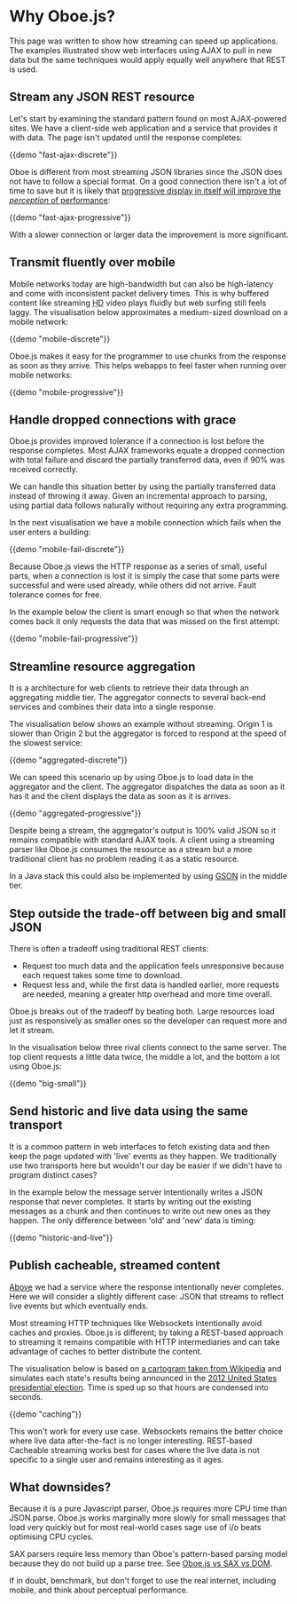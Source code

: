 Why Oboe.js?
============

This page was written to show how streaming can speed up applications. The examples 
illustrated show web interfaces using AJAX to pull in new data but the same techniques
would apply equally well anywhere that REST is used.

Stream any JSON REST resource
-----------------------------

Let's start by examining the standard pattern found on most AJAX-powered sites.
We have a client-side web application and a service that provides it with data.
The page isn't updated until the response completes:

{{demo "fast-ajax-discrete"}}

Oboe is different from most streaming JSON libraries since the JSON
does not have to follow a special format. 
On a good connection there isn't a lot of time to save but 
it is likely that [progressive display in itself will improve the *perception* of 
performance](http://www.sigchi.org/chi95/proceedings/shortppr/egd_bdy.htm):

{{demo "fast-ajax-progressive"}}

With a slower connection or larger data the improvement
is more significant.

Transmit fluently over mobile
-----------------------------

Mobile networks today are high-bandwidth but can also be
high-latency and come with inconsistent packet delivery times.
This is why buffered content like streaming <abbr title="high definition">HD</abbr> video plays
fluidly but web surfing still feels laggy. The visualisation
below approximates a medium-sized download on a mobile network:

{{demo "mobile-discrete"}}

Oboe.js makes it easy for the programmer to use chunks from the response as soon 
as they arrive. This helps webapps to feel faster when running over mobile networks:


{{demo "mobile-progressive"}}

Handle dropped connections with grace
-------------------------------------

Oboe.js provides improved tolerance if a connection is lost before
the response completes.
Most AJAX frameworks equate a dropped connection with total failure and discard
the partially transferred data, even if 90% was received correctly.

We can handle this situation better by using the partially transferred data
instead of throwing it away. Given an incremental approach to parsing, using partial data
follows naturally without requiring any extra programming. 

In the next visualisation we have a mobile connection which fails when the
user enters a building:

{{demo "mobile-fail-discrete"}}

Because Oboe.js views the HTTP response as a
series of small, useful parts, when a connection is lost it is simply
the case that some parts were successful and were used already,
while others did not arrive. Fault tolerance comes for free.

In the example below the client is smart enough so that when the network
comes back it only requests the data that was missed on the first attempt:

{{demo "mobile-fail-progressive"}}

Streamline resource aggregation
-------------------------------

It is a architecture for web clients to
retrieve their data through an aggregating middle tier.
The aggregator connects to several back-end services and
combines their data into a single response.

The visualisation below shows an example without streaming.
<span class="server2">Origin 1</span> is slower
than
<span class="server1">Origin 2</span>
but the 
<span class="aggregator">aggregator</span> is forced to respond at the speed of
<span class="server2">the slowest service</span>:

{{demo "aggregated-discrete"}}

We can speed this scenario up by using Oboe.js to load data in
<span class="aggregator">the aggregator</span> and 
<span class="place">the client</span>.
The aggregator dispatches the data as soon as it has it and 
the client displays the data as soon as it is arrives.

{{demo "aggregated-progressive"}}

Despite being a stream, 
<span class="aggregator">the aggregator's</span>
output is 100% valid JSON so it remains compatible 
with standard AJAX tools. A client using a streaming parser like Oboe.js
consumes the resource as a stream but a more traditional client has no 
problem reading it as a static resource.

In a Java stack this could also be implemented by using 
[GSON](http://code.google.com/p/google-gson/) in the middle tier.

Step outside the trade-off between big and small JSON
---------------------------------------------

There is often a tradeoff using traditional REST clients:

* Request too much data and the application feels unresponsive because each request
  takes some time to download.
* Request less and, while the first data is handled earlier, more requests are needed,
  meaning a greater http overhead and more time overall.

Oboe.js breaks out of the tradeoff by beating both.
Large resources load just as responsively as smaller ones so the developer can request more
and let it stream. 

In the visualisation below three rival clients
connect to <span class="place">the same server</span>. The
<span class="client1">top client requests a little data twice</span>,
<span class="client2">the middle a lot</span>, and
<span class="client3">the bottom a lot using Oboe.js</span>:

{{demo "big-small"}}

Send historic and live data using the same transport
-------------------------------------------------

It is a common pattern in web interfaces to fetch existing data
and then keep the page updated with 'live' events as they happen.
We traditionally use two transports here but
wouldn't our day be easier if we didn't have to program distinct cases?

In the example below the message server intentionally writes a JSON response
that never completes. It starts by writing out the existing messages
as a chunk and then continues to write out new ones as they happen.
The only difference between 'old' and 'new' data is timing:

{{demo "historic-and-live"}}

Publish cacheable, streamed content
-----------------------------------

[Above](#send-historic-and-live-data-using-the-same-transport) we had a
service where the response intentionally never completes. Here we will
consider a slightly different case: JSON that streams to reflect
live events but which eventually ends.

Most streaming HTTP techniques like Websockets intentionally avoid caches
and proxies.
Oboe.js is different; by taking a REST-based approach to streaming it remains
compatible with HTTP intermediaries and can take advantage of caches to better
distribute the content.

The visualisation below is based on [a cartogram taken from
Wikipedia](http://en.wikipedia.org/wiki/File:Cartogram%E2%80%942012_Electoral_Vote.svg)
and simulates each state's results being announced in the [2012 United
States presidential
election](http://en.wikipedia.org/wiki/United_States_presidential_election,_2012).
Time is sped up so that hours are condensed into seconds.

{{demo "caching"}}

This won't work for every use case. Websockets remains the better choice where
live data after-the-fact is no longer interesting. REST-based Cacheable streaming
works best for cases where the live data is not specific to a single user and remains
interesting as it ages.

What downsides?
----------

Because it is a pure Javascript parser, Oboe.js requires more CPU time
than JSON.parse. Oboe.js works marginally more
slowly for small messages that load very quickly 
but for most real-world cases sage use of i/o beats optimising CPU cycles.

SAX parsers require less memory than Oboe's pattern-based parsing model because
they do not build up a parse tree. See [Oboe.js vs SAX vs DOM](parsers). 

If in doubt, benchmark, but don't forget to
use the real internet, including mobile, and think about perceptual performance.

